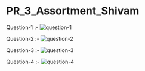 # PR_3_Assortment_Shivam

Question-1 :-
![question-1](https://github.com/user-attachments/assets/3a3787f5-1cd3-4575-bb02-09d1464329ba)

Question-2 :-
![question-2](https://github.com/user-attachments/assets/51fcbda0-4e8d-48e1-89aa-bf15a3e34d66)

Question-3 :-
![question-3](https://github.com/user-attachments/assets/f178e572-ba40-4035-9475-7e9996811c7d)

Question-4 :-
![question-4](https://github.com/user-attachments/assets/7a08a75b-f0c1-400b-8af7-ece3a39f932d)
